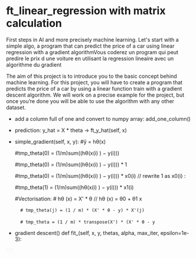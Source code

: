 # ft_linear_regression with matrix calculation
First steps in AI and more precisely machine learning. 
Let's start with a simple algo, a program that can predict the price of a car using linear regression with a gradient algorithmVous coderez un program qui peut predire le prix d une voiture en utilisant la regression lineaire avec un algorithme du gradient 

The aim of this project is to introduce you to the basic concept behind machine learning.
For this project, you will have to create a program that predicts the price of a car by
using a linear function train with a gradient descent algorithm.
We will work on a precise example for the project, but once you’re done you will be
able to use the algorithm with any other dataset.

- add a column full of one and convert to numpy array: add_one_column()
- prediction: y_hat = X * theta -> ft_y_hat(self, x)
- simple_gradient(self, x, y):
	#ŷ = hθ(x)

	#tmp_theta(0) = (1/m)sum((hθ(x(i) ) − y(i)))

	#tmp_theta(0) = (1/m)sum((hθ(x(i) ) − y(i))) * 1

	#tmp_theta(0) = (1/m)sum((hθ(x(i) ) − y(i))) * x0(i) // rewrite 1 as x0(i) :

	#tmp_theta(1) = (1/m)sum((hθ(x(i) ) − y(i))) * x1(i)

	#Vectorisation:
		# hθ (x) = X' * θ    // hθ (x) = θ0 + θ1 x
  
		# tmp_theta(j) = (1 / m) * (X' * θ - y) * X'(j)
  
		# tmp_theta = (1 / m) * transpose(X') * (X' * θ - y
  
- gradient descent()
	def fit_(self, x, y, thetas, alpha, max_iter, epsilon=1e-3):
<img src="./prediction_linear_regression.png" alt="Alt text" title="Final product" style="display: inline-block; max-width: 20px">
